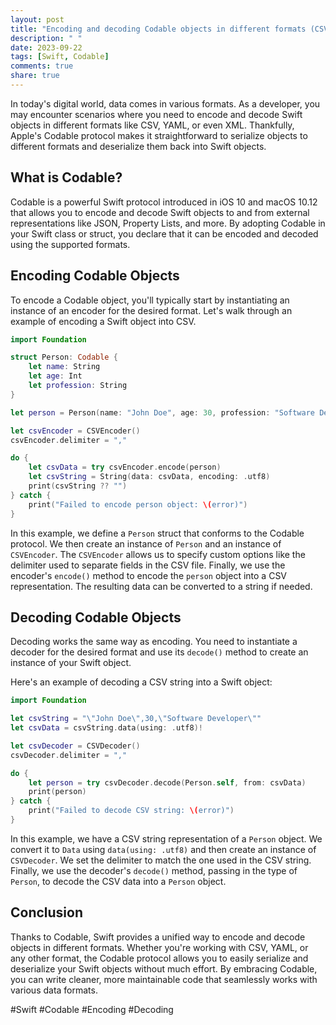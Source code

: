 ```yaml
---
layout: post
title: "Encoding and decoding Codable objects in different formats (CSV, YAML, etc.)"
description: " "
date: 2023-09-22
tags: [Swift, Codable]
comments: true
share: true
---
```


In today's digital world, data comes in various formats. As a developer, you may encounter scenarios where you need to encode and decode Swift objects in different formats like CSV, YAML, or even XML. Thankfully, Apple's Codable protocol makes it straightforward to serialize objects to different formats and deserialize them back into Swift objects.

## What is Codable?

Codable is a powerful Swift protocol introduced in iOS 10 and macOS 10.12 that allows you to encode and decode Swift objects to and from external representations like JSON, Property Lists, and more. By adopting Codable in your Swift class or struct, you declare that it can be encoded and decoded using the supported formats.

## Encoding Codable Objects

To encode a Codable object, you'll typically start by instantiating an instance of an encoder for the desired format. Let's walk through an example of encoding a Swift object into CSV.

```swift
import Foundation

struct Person: Codable {
    let name: String
    let age: Int
    let profession: String
}

let person = Person(name: "John Doe", age: 30, profession: "Software Developer")

let csvEncoder = CSVEncoder()
csvEncoder.delimiter = ","

do {
    let csvData = try csvEncoder.encode(person)
    let csvString = String(data: csvData, encoding: .utf8)
    print(csvString ?? "")
} catch {
    print("Failed to encode person object: \(error)")
}
```

In this example, we define a `Person` struct that conforms to the Codable protocol. We then create an instance of `Person` and an instance of `CSVEncoder`. The `CSVEncoder` allows us to specify custom options like the delimiter used to separate fields in the CSV file. Finally, we use the encoder's `encode()` method to encode the `person` object into a CSV representation. The resulting data can be converted to a string if needed.

## Decoding Codable Objects

Decoding works the same way as encoding. You need to instantiate a decoder for the desired format and use its `decode()` method to create an instance of your Swift object.

Here's an example of decoding a CSV string into a Swift object:

```swift
import Foundation

let csvString = "\"John Doe\",30,\"Software Developer\""
let csvData = csvString.data(using: .utf8)!

let csvDecoder = CSVDecoder()
csvDecoder.delimiter = ","

do {
    let person = try csvDecoder.decode(Person.self, from: csvData)
    print(person)
} catch {
    print("Failed to decode CSV string: \(error)")
}
```

In this example, we have a CSV string representation of a `Person` object. We convert it to `Data` using `data(using: .utf8)` and then create an instance of `CSVDecoder`. We set the delimiter to match the one used in the CSV string. Finally, we use the decoder's `decode()` method, passing in the type of `Person`, to decode the CSV data into a `Person` object.

## Conclusion

Thanks to Codable, Swift provides a unified way to encode and decode objects in different formats. Whether you're working with CSV, YAML, or any other format, the Codable protocol allows you to easily serialize and deserialize your Swift objects without much effort. By embracing Codable, you can write cleaner, more maintainable code that seamlessly works with various data formats.

#Swift #Codable #Encoding #Decoding